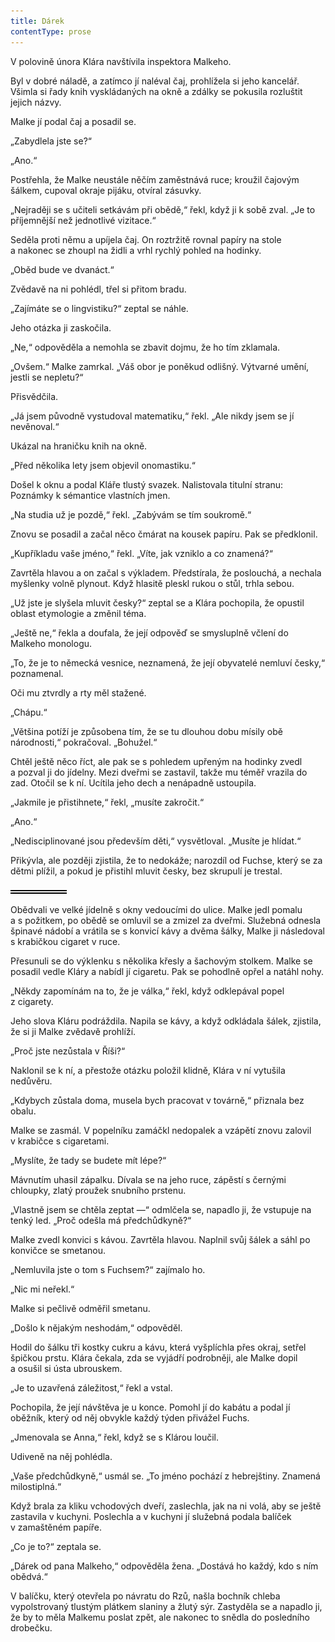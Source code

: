 ```yaml
---
title: Dárek
contentType: prose
---
```


<section>

V polovině února Klára navštívila inspektora Malkeho.

Byl v dobré náladě, a zatímco jí naléval čaj, prohlížela si jeho kancelář. Všimla si řady knih vyskládaných na okně a zdálky se pokusila rozluštit jejich názvy.

Malke jí podal čaj a posadil se.

„Zabydlela jste se?“

„Ano.“

Postřehla, že Malke neustále něčím zaměstnává ruce; kroužil čajovým šálkem, cupoval okraje pijáku, otvíral zásuvky.

„Nejraději se s učiteli setkávám při obědě,“ řekl, když ji k sobě zval. „Je to příjemnější než jednotlivé vizitace.“

Seděla proti němu a upíjela čaj. On roztržitě rovnal papíry na stole a nakonec se zhoupl na židli a vrhl rychlý pohled na hodinky.

„Oběd bude ve dvanáct.“

Zvědavě na ni pohlédl, třel si přitom bradu.

„Zajímáte se o lingvistiku?“ zeptal se náhle.

Jeho otázka ji zaskočila.

„Ne,“ odpověděla a nemohla se zbavit dojmu, že ho tím zklamala.

„Ovšem.“ Malke zamrkal. „Váš obor je poněkud odlišný. Výtvarné umění, jestli se nepletu?“

Přisvědčila.

„Já jsem původně vystudoval matematiku,“ řekl. „Ale nikdy jsem se jí nevěnoval.“

Ukázal na hraničku knih na okně.

„Před několika lety jsem objevil onomastiku.“

Došel k oknu a podal Kláře tlustý svazek. Nalistovala titulní stranu: Poznámky k sémantice vlastních jmen.

„Na studia už je pozdě,“ řekl. „Zabývám se tím soukromě.“

Znovu se posadil a začal něco čmárat na kousek papíru. Pak se předklonil.

„Kupříkladu vaše jméno,“ řekl. „Víte, jak vzniklo a co znamená?“

Zavrtěla hlavou a on začal s výkladem. Předstírala, že poslouchá, a nechala myšlenky volně plynout. Když hlasitě pleskl rukou o stůl, trhla sebou.

„Už jste je slyšela mluvit česky?“ zeptal se a Klára pochopila, že opustil oblast etymologie a změnil téma.

„Ještě ne,“ řekla a doufala, že její odpověď se smysluplně včlení do Malkeho monologu.

„To, že je to německá vesnice, neznamená, že její obyvatelé nemluví česky,“ poznamenal.

Oči mu ztvrdly a rty měl stažené.

„Chápu.“

„Většina potíží je způsobena tím, že se tu dlouhou dobu mísily obě národnosti,“ pokračoval. „Bohužel.“

Chtěl ještě něco říct, ale pak se s pohledem upřeným na hodinky zvedl a pozval ji do jídelny. Mezi dveřmi se zastavil, takže mu téměř vrazila do zad. Otočil se k ní. Ucítila jeho dech a nenápadně ustoupila.

„Jakmile je přistihnete,“ řekl, „musíte zakročit.“

„Ano.“

„Nedisciplinované jsou především děti,“ vysvětloval. „Musíte je hlídat.“

Přikývla, ale později zjistila, že to nedokáže; narozdíl od Fuchse, který se za dětmi plížil, a pokud je přistihl mluvit česky, bez skrupulí je trestal.

![divider.png](./resources/divider_opt.png)

Obědvali ve velké jídelně s okny vedoucími do ulice. Malke jedl pomalu a s požitkem, po obědě se omluvil se a zmizel za dveřmi. Služebná odnesla špinavé nádobí a vrátila se s konvicí kávy a dvěma šálky, Malke ji následoval s krabičkou cigaret v ruce.

Přesunuli se do výklenku s několika křesly a šachovým stolkem. Malke se posadil vedle Kláry a nabídl jí cigaretu. Pak se pohodlně opřel a natáhl nohy.

„Někdy zapomínám na to, že je válka,“ řekl, když odklepával popel z cigarety.

Jeho slova Kláru podráždila. Napila se kávy, a když odkládala šálek, zjistila, že si ji Malke zvědavě prohlíží.

„Proč jste nezůstala v Říši?“

Naklonil se k ní, a přestože otázku položil klidně, Klára v ní vytušila nedůvěru.

„Kdybych zůstala doma, musela bych pracovat v továrně,“ přiznala bez obalu.

Malke se zasmál. V popelníku zamáčkl nedopalek a vzápětí znovu zalovil v krabičce s cigaretami.

„Myslíte, že tady se budete mít lépe?“

Mávnutím uhasil zápalku. Dívala se na jeho ruce, zápěstí s černými chloupky, zlatý proužek snubního prstenu.

„Vlastně jsem se chtěla zeptat —“ odmlčela se, napadlo ji, že vstupuje na tenký led. „Proč odešla má předchůdkyně?“

Malke zvedl konvici s kávou. Zavrtěla hlavou. Naplnil svůj šálek a sáhl po konvičce se smetanou.

„Nemluvila jste o tom s Fuchsem?“ zajímalo ho.

„Nic mi neřekl.“

Malke si pečlivě odměřil smetanu.

„Došlo k nějakým neshodám,“ odpověděl.

Hodil do šálku tři kostky cukru a kávu, která vyšplíchla přes okraj, setřel špičkou prstu. Klára čekala, zda se vyjádří podrobněji, ale Malke dopil a osušil si ústa ubrouskem.

„Je to uzavřená záležitost,“ řekl a vstal.

Pochopila, že její návštěva je u konce. Pomohl jí do kabátu a podal jí oběžník, který od něj obvykle každý týden přivážel Fuchs.

„Jmenovala se Anna,“ řekl, když se s Klárou loučil.

Udiveně na něj pohlédla.

„Vaše předchůdkyně,“ usmál se. „To jméno pochází z hebrejštiny. Znamená milostiplná.“

Když brala za kliku vchodových dveří, zaslechla, jak na ni volá, aby se ještě zastavila v kuchyni. Poslechla a v kuchyni jí služebná podala balíček v zamaštěném papíře.

„Co je to?“ zeptala se.

„Dárek od pana Malkeho,“ odpověděla žena. „Dostává ho každý, kdo s ním obědvá.“

V balíčku, který otevřela po návratu do Rzů, našla bochník chleba vypolstrovaný tlustým plátkem slaniny a žlutý sýr. Zastyděla se a napadlo ji, že by to měla Malkemu poslat zpět, ale nakonec to snědla do posledního drobečku.

</section>
